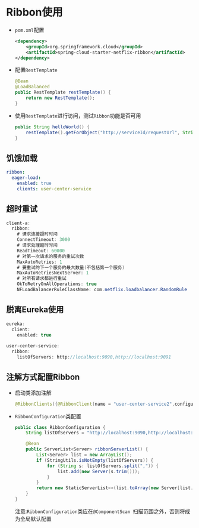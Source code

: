 # Ribbon使用

- `pom.xml`配置

  ```xml
  <dependency>
      <groupId>org.springframework.cloud</groupId>
      <artifactId>spring-cloud-starter-netflix-ribbon</artifactId>
  </dependency>
  ```

- 配置`RestTemplate`

  ```java
  @Bean
  @LoadBalanced
  public RestTemplate restTemplate() {
      return new RestTemplate();
  }
  ```

- 使用`RestTemplate`进行访问，测试`Ribbon`功能是否可用

  ```java
  public String helloWorld() {
      restTemplate().getForObject("http://serviceId/requestUrl", String.class);
  }
  ```

## 饥饿加载

```yaml
ribbon:
  eager-load:
    enabled: true
    clients: user-center-service
```

## 超时重试

```java
client-a:
  ribbon:
    # 请求连接超时时间
    ConnectTimeout: 3000
    # 请求处理超时时间
    ReadTimeout: 60000
    # 对第一次请求的服务的重试次数
    MaxAutoRetries: 1 
    # 要重试的下一个服务的最大数量(不包括第一个服务)
    MaxAutoRetriesNextServer: 1 
    # 对所有请求都进行重试
    OkToRetryOnAllOperations: true
    NFLoadBalancerRuleClassName: com.netflix.loadbalancer.RandomRule
```

## 脱离Eureka使用

```java
eureka:
  client:
    enabled: true
        
user-center-service:
  ribbon:
    listOfServers: http://localhost:9090,http://localhost:9091
```

## 注解方式配置Ribbon

- 启动类添加注解

  ```java
  @RibbonClients({@RibbonClient(name = "user-center-service2",configuration = RibbonConfiguration.class)})
  ```

- `RibbonConfiguration`类配置

  ```java
  public class RibbonConfiguration {
      String listOfServers = "http://localhost:9090,http://localhost:9091";
  
      @Bean
      public ServerList<Server> ribbonServerList() {
          List<Server> list = new ArrayList();
          if (StringUtils.isNotEmpty(listOfServers)) {
              for (String s: listOfServers.split(",")) {
                  list.add(new Server(s.trim()));
              }
          }
          return new StaticServerList<>(list.toArray(new Server[list.size()]));
      }
  }
  ```

  注意:`RibbonConfiguration`类应在`@ComponentScan `扫描范围之外，否则将成为全局默认配置
